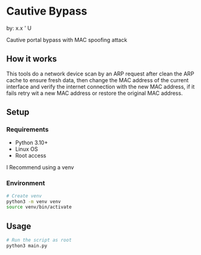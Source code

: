 # Cautive Bypass 
by: x.x
     '
     U

Cautive portal bypass with MAC spoofing attack

## How it works

This tools do a network device scan by an ARP request after clean the ARP cache to ensure fresh data, then change the MAC address of the current interface and verify the internet connection with the new MAC address, if it fails retry wit a new MAC address or restore the original MAC address.


## Setup

### Requirements

- Python 3.10+
- Linux OS
- Root access

I Recommend using a venv

### Environment

```bash
# Create venv
python3 -m venv venv
source venv/bin/activate
```

## Usage

```bash
# Run the script as root
python3 main.py
```

